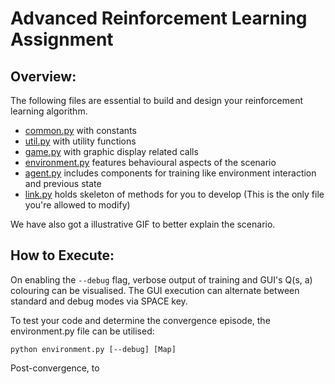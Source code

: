 # Advanced Reinforcement Learning Assignment

## Overview:
The following files are essential to build and design your reinforcement learning algorithm.

- [common.py](common.py) with constants
- [util.py](util.py) with utility functions
- [game.py](game.py) with graphic display related calls
- [environment.py](environment.py) features behavioural aspects of the scenario
- [agent.py](agent.py) includes components for training like environment interaction and previous state
- [link.py](link.py) holds skeleton of methods for you to develop (This is the only file you're allowed to modify)

We have also got a illustrative GIF to better explain the scenario.

## How to Execute:

On enabling the `--debug` flag, verbose output of training and GUI's Q(s, a) colouring can be visualised. The GUI execution can alternate between standard and debug modes via SPACE key.

To test your code and determine the convergence episode, the environment.py file can be utilised:
```
python environment.py [--debug] [Map]
```

Post-convergence, to 